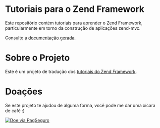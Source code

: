 # Tutoriais para o Zend Framework

Este repositório contém tutoriais para aprender o Zend Framework, particularmente
em torno da construção de aplicações zend-mvc.

Consulte a [documentação gerada](https://tutoriais-zend.adielcristo.com/).

# Sobre o Projeto

Este é um projeto de tradução dos [tutoriais do Zend Framework](https://docs.zendframework.com/tutorials/).

# Doações

Se este projeto te ajudou de alguma forma, você pode me dar uma xícara de café :)

[![Doe via PagSeguro](https://img.shields.io/badge/Doe-PagSeguro-green.svg)](https://pag.ae/blqbp20)
